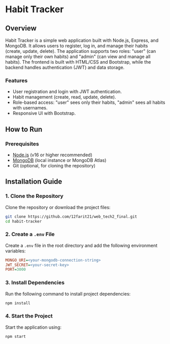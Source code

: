 # Habit Tracker

## Overview
Habit Tracker is a simple web application built with Node.js, Express, and MongoDB. It allows users to register, log in, and manage their habits (create, update, delete). The application supports two roles: "user" (can manage only their own habits) and "admin" (can view and manage all habits). The frontend is built with HTML/CSS and Bootstrap, while the backend handles authentication (JWT) and data storage.

### Features
- User registration and login with JWT authentication.
- Habit management (create, read, update, delete).
- Role-based access: "user" sees only their habits, "admin" sees all habits with usernames.
- Responsive UI with Bootstrap.

## How to Run

### Prerequisites
- [Node.js](https://nodejs.org/) (v16 or higher recommended)
- [MongoDB](https://www.mongodb.com/) (local instance or MongoDB Atlas)
- Git (optional, for cloning the repository)

## Installation Guide

### 1. Clone the Repository
Clone the repository or download the project files:

```bash
git clone https://github.com/12farit21/web_tech2_final.git
cd habit-tracker
```

### 2. Create a `.env` File
Create a `.env` file in the root directory and add the following environment variables:

```ini
MONGO_URI=<your-mongodb-connection-string>
JWT_SECRET=<your-secret-key>
PORT=3000
```

### 3. Install Dependencies
Run the following command to install project dependencies:

```sh
npm install
```

### 4. Start the Project
Start the application using:

```sh
npm start
```


